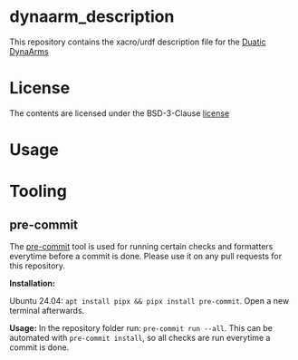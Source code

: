 # dynaarm_description

This repository contains the xacro/urdf description file for the [Duatic DynaArms](https://duatic.com/robotic-arm/)

# License

The contents are licensed under the BSD-3-Clause  [license](LICENSE)

# Usage


# Tooling

## pre-commit

The [pre-commit](https://pre-commit.com/) tool is used for running certain checks and formatters everytime before a commit is done. 
Please use it on any pull requests for this repository. 

__Installation:__

Ubuntu 24.04: `apt install pipx && pipx install pre-commit`. Open a new terminal afterwards.

__Usage:__ 
In the repository folder run: `pre-commit run --all`. This can be automated with `pre-commit install`, so all checks are run everytime a commit is done. 
